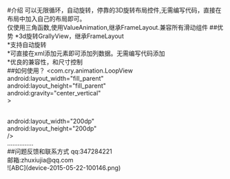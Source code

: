 #介绍
可以无限循环，自动旋转，停靠的3D旋转布局控件,无需编写代码，直接在布局中加入自己的布局即可。<br />
仅使用三角函数,使用ValueAnimation,继承FrameLayout.兼容所有滑动组件
##优势
*3d旋转GrallyView，继承FrameLayout<br />
*支持自动旋转<br />
*可直接在xml添加元素即可添加列数据。无需编写代码添加<br />
*优良的兼容性，和尺寸控制<br />
##如何使用？
<com.cry.animation.LoopView<br />
        android:layout_width="fill_parent"<br />
        android:layout_height="fill_parent"<br />
        android:gravity="center_vertical"<br />
        ><br />
  <!--  此处添加你的布局元素，可以用layout包裹 --!><br />
       <View<br />
       android:layout_width="200dp"<br />
       android:layout_height="200dp"<br />
        />
       <br />...............<br />
 </com.cry.animation.LoopView>
##问题反馈和联系方式
qq:347284221<br />
邮箱:zhuxiujia@qq.com<br />
![ABC](device-2015-05-22-100146.png)